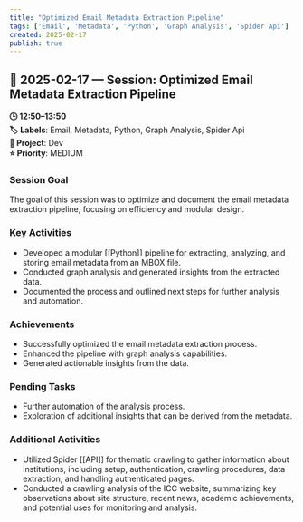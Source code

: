```yaml
---
title: "Optimized Email Metadata Extraction Pipeline"
tags: ['Email', 'Metadata', 'Python', 'Graph Analysis', 'Spider Api']
created: 2025-02-17
publish: true
---
```


## 📅 2025-02-17 — Session: Optimized Email Metadata Extraction Pipeline

**🕒 12:50–13:50**  
**🏷️ Labels**: Email, Metadata, Python, Graph Analysis, Spider Api  
**📂 Project**: Dev  
**⭐ Priority**: MEDIUM  


### Session Goal
The goal of this session was to optimize and document the email metadata extraction pipeline, focusing on efficiency and modular design.

### Key Activities
- Developed a modular [[Python]] pipeline for extracting, analyzing, and storing email metadata from an MBOX file.
- Conducted graph analysis and generated insights from the extracted data.
- Documented the process and outlined next steps for further analysis and automation.

### Achievements
- Successfully optimized the email metadata extraction process.
- Enhanced the pipeline with graph analysis capabilities.
- Generated actionable insights from the data.

### Pending Tasks
- Further automation of the analysis process.
- Exploration of additional insights that can be derived from the metadata.

### Additional Activities
- Utilized Spider [[API]] for thematic crawling to gather information about institutions, including setup, authentication, crawling procedures, data extraction, and handling authenticated pages.
- Conducted a crawling analysis of the ICC website, summarizing key observations about site structure, recent news, academic achievements, and potential uses for monitoring and analysis.
